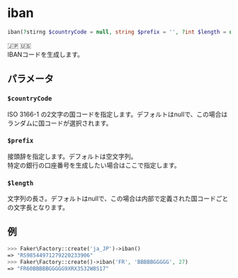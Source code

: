 # iban
```php
iban(?stirng $countryCode = null, string $prefix = '', ?int $length = null) :string
```
:jp: :us:  
IBANコードを生成します。

## パラメータ
### `$countryCode`
ISO 3166-1 の2文字の国コードを指定します。デフォルトはnullで、この場合はランダムに国コードが選択されます。

### `$prefix`
接頭辞を指定します。デフォルトは空文字列。  
特定の銀行の口座番号を生成したい場合はここで指定します。

### `$length`
文字列の長さ。デフォルトはnullで、この場合は内部で定義された国コードごとの文字長となります。

## 例
```php
>>> Faker\Factory::create('ja_JP')->iban()
=> "RS98544971279220233906"
>>> Faker\Factory::create()->iban('FR', 'BBBBBGGGGG', 27)
=> "FR60BBBBBGGGGG9XRX3532W8S17"
```
